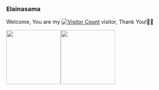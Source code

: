 ### Elainasama

Welcome, You are my [![Visitor Count](https://profile-counter.glitch.me/Elainasama/count.svg)](https://blog.i-xiao.space/) visitor, Thank You!🎉🎉

<!-- [![Top Langs](https://github-readme-stats.vercel.app/api/top-langs/?username=Elainasama&theme=flag-india)](https://github.com/all-smile/github-readme-stats) -->

[<span><img src="https://github-readme-stats.vercel.app/api/top-langs/?username=Elainasama&layout=compact" height=145/></span><span><img src="https://github-readme-stats.vercel.app/api?username=Elainasama&count_private=true&show_icons=true" height=145/></span>](https://blog.i-xiao.space/)
